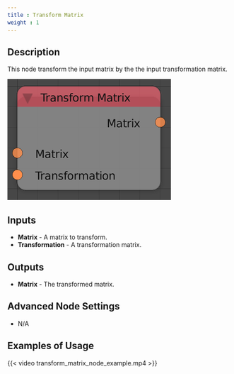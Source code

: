 ```yaml
---
title : Transform Matrix
weight : 1
---
```


## Description

This node transform the input matrix by the the input transformation
matrix.

![image](transform_matrix_node.png)

## Inputs

  - **Matrix** - A matrix to transform.
  - **Transformation** - A transformation matrix.

## Outputs

  - **Matrix** - The transformed matrix.

## Advanced Node Settings

  - N/A

## Examples of Usage

{{< video transform_matrix_node_example.mp4 >}}

